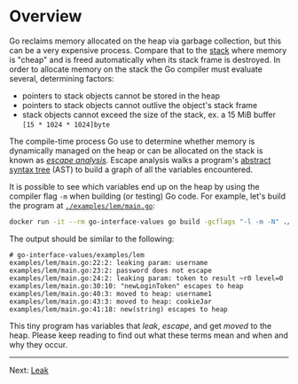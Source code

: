 # Overview

Go reclaims memory allocated on the heap via garbage collection, but this can be a very expensive process. Compare that to the [stack](https://github.com/golang/go/blob/master/src/runtime/stack.go) where memory is "cheap" and is freed automatically when its stack frame is destroyed. In order to allocate memory on the stack the Go compiler must evaluate several, determining factors:

* pointers to stack objects cannot be stored in the heap
* pointers to stack objects cannot outlive the object's stack frame
* stack objects cannot exceed the size of the stack, ex. a 15 MiB buffer `[15 * 1024 * 1024]byte`

The compile-time process Go use to determine whether memory is dynamically managed on the heap or can be allocated on the stack is known as [_escape analysis_](https://github.com/golang/go/blob/master/src/cmd/compile/internal/escape/escape.go). Escape analysis walks a program's [abstract syntax tree](https://pkg.go.dev/go/ast) (AST) to build a graph of all the variables encountered.

It is possible to see which variables end up on the heap by using the compiler flag `-m` when building (or testing) Go code. For example, let's build the program at [`./examples/lem/main.go`](../../examples/lem/main.go):

```bash
docker run -it --rm go-interface-values go build -gcflags "-l -m -N" ./examples/lem
```

The output should be similar to the following:

```
# go-interface-values/examples/lem
examples/lem/main.go:22:2: leaking param: username
examples/lem/main.go:23:2: password does not escape
examples/lem/main.go:24:2: leaking param: token to result ~r0 level=0
examples/lem/main.go:30:10: "newLoginToken" escapes to heap
examples/lem/main.go:40:3: moved to heap: username1
examples/lem/main.go:43:3: moved to heap: cookieJar
examples/lem/main.go:41:18: new(string) escapes to heap
```

This tiny program has variables that _leak_, _escape_, and get _moved_ to the heap. Please keep reading to find out what these terms mean and when and why they occur.

---

Next: [Leak](./02-leak.md)
